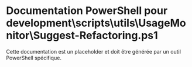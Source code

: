 # Documentation PowerShell pour development\scripts\utils\UsageMonitor\Suggest-Refactoring.ps1

Cette documentation est un placeholder et doit être générée par un outil PowerShell spécifique.
